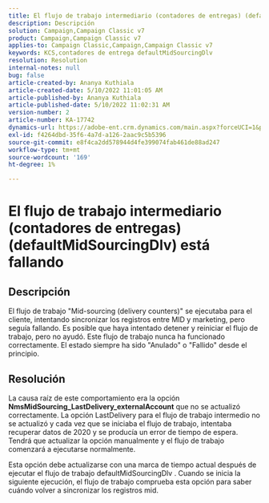 ```yaml
---
title: El flujo de trabajo intermediario (contadores de entregas) (defaultMidSourcingDlv) está fallando
description: Descripción
solution: Campaign,Campaign Classic v7
product: Campaign,Campaign Classic v7
applies-to: Campaign Classic,Campaign,Campaign Classic v7
keywords: KCS,contadores de entrega defaultMidSourcingDlv
resolution: Resolution
internal-notes: null
bug: false
article-created-by: Ananya Kuthiala
article-created-date: 5/10/2022 11:01:05 AM
article-published-by: Ananya Kuthiala
article-published-date: 5/10/2022 11:02:31 AM
version-number: 2
article-number: KA-17742
dynamics-url: https://adobe-ent.crm.dynamics.com/main.aspx?forceUCI=1&pagetype=entityrecord&etn=knowledgearticle&id=fcd8117b-50d0-ec11-a7b5-0022480a8e40
exl-id: f4264dbd-35f6-4a7d-a126-2aac9c5b5396
source-git-commit: e8f4ca2dd578944d4fe399074fab461de88ad247
workflow-type: tm+mt
source-wordcount: '169'
ht-degree: 1%

---
```


# El flujo de trabajo intermediario (contadores de entregas) (defaultMidSourcingDlv) está fallando

## Descripción

El flujo de trabajo &quot;Mid-sourcing (delivery counters)&quot; se ejecutaba para el cliente, intentando sincronizar los registros entre MID y marketing, pero seguía fallando. Es posible que haya intentado detener y reiniciar el flujo de trabajo, pero no ayudó. Este flujo de trabajo nunca ha funcionado correctamente. El estado siempre ha sido &quot;Anulado&quot; o &quot;Fallido&quot; desde el principio.

## Resolución


La causa raíz de este comportamiento era la opción<b> NmsMidSourcing_LastDelivery_externalAccount</b> que no se actualizó correctamente. La opción LastDelivery para el flujo de trabajo intermedio no se actualizó y cada vez que se iniciaba el flujo de trabajo, intentaba recuperar datos de 2020 y se producía un error de tiempo de espera. Tendrá que actualizar la opción manualmente y el flujo de trabajo comenzará a ejecutarse normalmente.

Esta opción debe actualizarse con una marca de tiempo actual después de ejecutar el flujo de trabajo defaultMidSourcingDlv . Cuando se inicia la siguiente ejecución, el flujo de trabajo comprueba esta opción para saber cuándo volver a sincronizar los registros mid.
